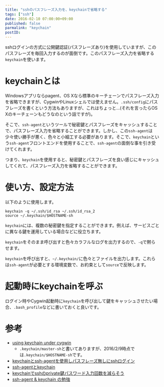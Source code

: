 ```yaml
---
title: "sshのパスフレーズ入力を、keychainで省略する"
tags: ["ssh"]
date: 2016-02-10 07:00:00+09:00
published: false
parmalink: "keychain"
postID:
---
```


sshログインの方式に公開鍵認証(パスフレーズあり)を使用していますが、このパスフレーズを毎回入力するのが面倒です。このパスフレーズ入力を省略する`keychain`を使います。

<!-- more -->

# keychainとは

Windowsアプリならpagent、OS Xなら標準のキーチェーンでパスフレーズ入力を省略できますが、CygwinやLinuxシェルでは使えません。`.ssh/config`にパスフレーズを書くという方法もありますが、これはちょっと…(それを言ったらOS Xのキーチェーンもどうなのという話ですが)。

そこで、`ssh-agent`というツールで秘密鍵とパスフレーズをキャッシュすることで、パスフレーズ入力を省略することができます。しかし、この`ssh-agent`は少々使い勝手が悪く、色々と小細工する必要があります。そこで、`keychain`という`ssh-agent`フロントエンドを使用することで、`ssh-agent`の面倒な事を引き受けてくれます。

つまり、`keychain`を使用すると、秘密鍵とパスフレーズを良い感じにキャッシュしてくれて、パスフレーズ入力を省略することができます。

# 使い方、設定方法

以下のように使用します。

```
keychain -q ~/.ssh/id_rsa ~/.ssh/id_rsa_2
source ~/.keychain/$HOSTNAME-sh
```

`keychain`には、複数の秘密鍵を指定することができます。例えば、サービスごとに異なる鍵を運用している場合などに役立ちます。

`keychain`をそのまま呼び出すと色々カラフルなログを出力するので、`-q`で黙らせます。

`keychain`を呼び出すと、`~/.keychain/`に色々とファイルを出力します。これらは`ssh-agent`が必要とする環境変数で、お約束として`source`で反映します。

# 起動時にkeychainを呼ぶ

ログイン時やCygwin起動時に`keychain`を呼び出して鍵をキャッシュさせたい場合、`.bash_profile`などに書いておくと良いです。

# 参考

* [using keychain under cygwin](https://thomaswabner.wordpress.com/2009/11/06/using-keychain-under-cygwin/)
    * `.keychain/master-sh`と書いてありますが、2016/2/9時点では`.keychain/$HOSTNAME-sh`です。
* [keychainとssh-agentを使用しパスフレーズ無しにsshログイン](http://qiita.com/yyamamot/items/1bc1dd93692bf9379f3e)
* [ssh-agentとkeychain](http://iamapen.hatenablog.com/entry/2014/02/14/055644)
* [keychainでsshのprivate鍵パスワード入力回数を減らそう](http://qiita.com/tukiyo3/items/045f86c4242ec53953e2)
* [ssh-agent & keychain の勉強](http://www.hasta-pronto.org/2006/12/10/sshagent-keycha/)
